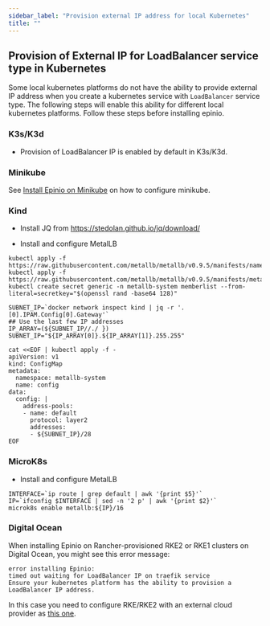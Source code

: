 ```yaml
---
sidebar_label: "Provision external IP address for local Kubernetes"
title: ""
---
```


## Provision of External IP for LoadBalancer service type in Kubernetes

Some local kubernetes platforms do not have the ability to provide external IP address when you create a kubernetes service with `LoadBalancer` service type. The following steps will enable this ability for different local kubernetes platforms. Follow these steps before installing epinio.

### K3s/K3d

* Provision of LoadBalancer IP is enabled by default in K3s/K3d.

### Minikube

See [Install Epinio on Minikube](install_epinio_on_minikube.md) on how to
configure minikube.

### Kind 

* Install JQ from https://stedolan.github.io/jq/download/

* Install and configure MetalLB 
```
kubectl apply -f https://raw.githubusercontent.com/metallb/metallb/v0.9.5/manifests/namespace.yaml
kubectl apply -f https://raw.githubusercontent.com/metallb/metallb/v0.9.5/manifests/metallb.yaml
kubectl create secret generic -n metallb-system memberlist --from-literal=secretkey="$(openssl rand -base64 128)"

SUBNET_IP=`docker network inspect kind | jq -r '.[0].IPAM.Config[0].Gateway'`
## Use the last few IP addresses
IP_ARRAY=(${SUBNET_IP//./ })
SUBNET_IP="${IP_ARRAY[0]}.${IP_ARRAY[1]}.255.255"

cat <<EOF | kubectl apply -f -
apiVersion: v1
kind: ConfigMap
metadata:
  namespace: metallb-system
  name: config
data:
  config: |
    address-pools:
    - name: default
      protocol: layer2
      addresses:
      - ${SUBNET_IP}/28
EOF
```

### MicroK8s

* Install and configure MetalLB
```
INTERFACE=`ip route | grep default | awk '{print $5}'`
IP=`ifconfig $INTERFACE | sed -n '2 p' | awk '{print $2}'`
microk8s enable metallb:${IP}/16
```

### Digital Ocean

When installing Epinio on Rancher-provisioned RKE2 or RKE1
clusters on Digital Ocean, you might see this error message:

```
error installing Epinio:
timed out waiting for LoadBalancer IP on traefik service
Ensure your kubernetes platform has the ability to provision a LoadBalancer IP address.
```

In this case you need to configure RKE/RKE2 with an external cloud
provider as [this one](https://github.com/digitalocean/digitalocean-cloud-controller-manager).
